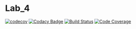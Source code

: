 # Lab_4
[![codecov](https://codecov.io/gh/MaxDmytruk/Lab_4/branch/master/graph/badge.svg)](https://github.com/BoikoBohdan/JAVA)
[![Codacy Badge](https://api.codacy.com/project/badge/Grade/6af119bc0a884edd82ff7a493fba58bb)](https://github.com/BoikoBohdan/JAVA?utm_source=github.com&amp;utm_medium=referral&amp;utm_content=BoikoBohdan/JAVA&amp;utm_campaign=Badge_Grade)
[![Build Status](https://travis-ci.org/BoikoBohdan/JAVA.svg?branch=master)](https://travis-ci.org/furknyavuz/example-java)
[![Code Coverage](https://img.shields.io/codecov/c/github/pvorb/property-providers/develop.svg)](https://codecov.io/github/pvorb/property-providers?branch=develop)